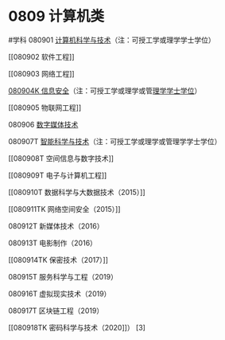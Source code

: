 # 0809 计算机类
#学科
080901 [计算机科学与技术](https://baike.baidu.com/item/%E8%AE%A1%E7%AE%97%E6%9C%BA%E7%A7%91%E5%AD%A6%E4%B8%8E%E6%8A%80%E6%9C%AF/663582)（注：可授工学或理学学士学位）

[[080902 软件工程]]

[[080903 网络工程]]

[080904K 信息安全](笔记本/已归档/学科/080904K%20信息安全.md)（注：可授工学或理学或管[理学学士学位](https://baike.baidu.com/item/%E7%90%86%E5%AD%A6%E5%AD%A6%E5%A3%AB%E5%AD%A6%E4%BD%8D/7471450)）

[[080905 物联网工程]]

080906 [数字媒体技术](https://baike.baidu.com/item/%E6%95%B0%E5%AD%97%E5%AA%92%E4%BD%93%E6%8A%80%E6%9C%AF/6512332)

080907T [智能科学与技术](https://baike.baidu.com/item/%E6%99%BA%E8%83%BD%E7%A7%91%E5%AD%A6%E4%B8%8E%E6%8A%80%E6%9C%AF/5068669)（注：可授工学或理学或管理学学士学位）

[[080908T 空间信息与数字技术]]

[[080909T 电子与计算机工程]]

[[080910T 数据科学与大数据技术（2015）]]

[[080911TK 网络空间安全（2015）]]

080912T 新媒体技术（2016）

080913T 电影制作（2016）

[[080914TK 保密技术（2017）]]

080915T 服务科学与工程（2019）

080916T 虚拟现实技术（2019）

080917T 区块链工程（2019）

[[080918TK 密码科学与技术（2020]]） [3]
